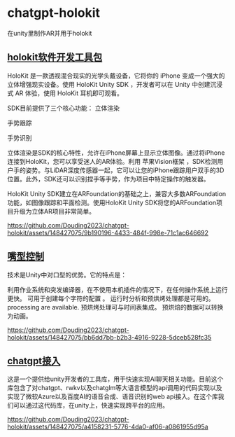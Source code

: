 # chatgpt-holokit
在unity里制作AR并用于holokit


## [holokit软件开发工具包](https://github.com/holoi/holokit-unity-sdk)
HoloKit 是一款透视混合现实的光学头戴设备，它将你的 iPhone 变成一个强大的立体增强现实设备。使用 HoloKit Unity SDK ，开发者可以在 Unity 中创建沉浸式 AR 体验，使用 HoloKit 耳机即可观看。

SDK目前提供了三个核心功能：
立体渲染

手势跟踪

手势识别

立体渲染是SDK的核心特性，允许在iPhone屏幕上显示立体图像。通过将iPhone连接到HoloKit，您可以享受迷人的AR体验。利用 苹果Vision框架 ，SDK检测用户手的姿势。与LiDAR深度传感器一起，它可以让您的iPhone跟踪用户双手的3D位置。此外，SDK还可以识别捏手等手势，作为项目中特定操作的触发器。

HoloKit Unity SDK建立在ARFoundation的基础之上，兼容大多数ARFoundation功能，如图像跟踪和平面检测。使用HoloKit Unity SDK将您的ARFoundation项目升级为立体AR项目非常简单。


https://github.com/Douding2023/chatgpt-holokit/assets/148427075/9b190196-4433-484f-998e-71c1ac646692



## [嘴型控制](https://github.com/hecomi/uLipSync)
技术是Unity中对口型的优势。它的特点是：

利用作业系统和突发编译器，在不使用本机插件的情况下，在任何操作系统上运行更快。
可用于创建每个字符的配置 。
运行时分析和预烘烤处理都是可用的。 processing are available.
预烘烤处理可与时间表集成。
预烘焙的数据可以转换为动画。

https://github.com/Douding2023/chatgpt-holokit/assets/148427075/bb6dd7bb-b2b3-4916-9228-5dceb528fc35


## [chatgpt接入](https://github.com/zhangliwei7758/unity-AI-Chat-Toolkit)
这是一个提供给unity开发者的工具库，用于快速实现AI聊天相关功能。目前这个库包含了对chatgpt、rwkv以及chatglm等大语言模型的api调用的代码实现以及实现了微软Azure以及百度AI的语音合成、语音识别的web api接入。在这个库我们可以通过这代码库，在unity上，快速实现跨平台的应用。

https://github.com/Douding2023/chatgpt-holokit/assets/148427075/a4158231-5776-4da0-af06-a0861955d95a

